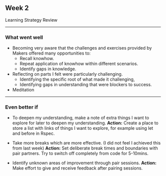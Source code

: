 ## Week 2
Learning Strategy Review

-----------------------
### What went well
- Becoming very aware that the challenges and exercises provided by Makers offered many opportunities to:
  - Recall knowhow.
  - Repeat application of knowhow within different scenarios.
  - Identify gaps in knowledge.
- Reflecting on parts I felt were particularly challenging.
  - Identifying the specific root of what made it challenging,
  - Identifying gaps in understanding that were blockers to success.
- Meditation


-----------------------
### Even better if

- To deepen my understanding, make a note of extra things I want to explore for later to deepen my understanding.
**Action:** Create a place to store a list with links of things I want to explore, for example using let and before in Rspec. 

- Take more breaks which are more effective. (I did not feel I achieved this from last week)
**Action:** Set deliberate break times and boundaries with pair partners. Try to switch off completely from code for 5-10mins.

- Identify unknown areas of improvement through pair sessions.
**Action:** Make effort to give and receive feedback after pairing sessions.